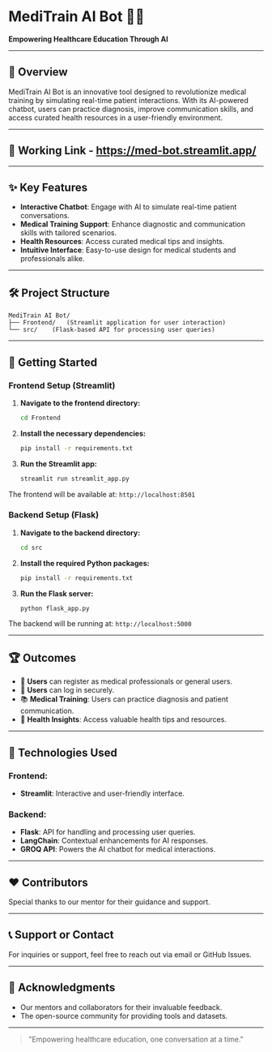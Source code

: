# MediTrain AI Bot 🤖💊

**Empowering Healthcare Education Through AI**

---

## 🌟 Overview
MediTrain AI Bot is an innovative tool designed to revolutionize medical training by simulating real-time patient interactions. With its AI-powered chatbot, users can practice diagnosis, improve communication skills, and access curated health resources in a user-friendly environment.

---

## 🙌 Working Link - https://med-bot.streamlit.app/

---

## ✨ **Key Features**

- **Interactive Chatbot**: Engage with AI to simulate real-time patient conversations.
- **Medical Training Support**: Enhance diagnostic and communication skills with tailored scenarios.
- **Health Resources**: Access curated medical tips and insights.
- **Intuitive Interface**: Easy-to-use design for medical students and professionals alike.

---

## 🛠️ **Project Structure**

```
MediTrain AI Bot/
├── Frontend/   (Streamlit application for user interaction)
└── src/    (Flask-based API for processing user queries)
```

---

## 🚀 **Getting Started**

### Frontend Setup (Streamlit)

1. **Navigate to the frontend directory:**
   ```bash
   cd Frontend
   ```

2. **Install the necessary dependencies:**
   ```bash
   pip install -r requirements.txt
   ```

3. **Run the Streamlit app:**
   ```bash
   streamlit run streamlit_app.py
   ```

The frontend will be available at: `http://localhost:8501`

### Backend Setup (Flask)

1. **Navigate to the backend directory:**
   ```bash
   cd src
   ```

2. **Install the required Python packages:**
   ```bash
   pip install -r requirements.txt
   ```

3. **Run the Flask server:**
   ```bash
   python flask_app.py
   ```

The backend will be running at: `http://localhost:5000`

---

## 🏆 **Outcomes**

- 📝 **Users** can register as medical professionals or general users.
- 🔑 **Users** can log in securely.
- 📚 **Medical Training**: Users can practice diagnosis and patient communication.
- 🌟 **Health Insights**: Access valuable health tips and resources.

---

## 🧠 **Technologies Used**

### Frontend:
- **Streamlit**: Interactive and user-friendly interface.

### Backend:
- **Flask**: API for handling and processing user queries.
- **LangChain**: Contextual enhancements for AI responses.
- **GROQ API**: Powers the AI chatbot for medical interactions.


---

## ❤️ **Contributors**
Special thanks to our mentor for their guidance and support.

---

## 📞 **Support or Contact**
For inquiries or support, feel free to reach out via email or GitHub Issues.

---

## 🙏 **Acknowledgments**
- Our mentors and collaborators for their invaluable feedback.
- The open-source community for providing tools and datasets.

---

> "Empowering healthcare education, one conversation at a time."

